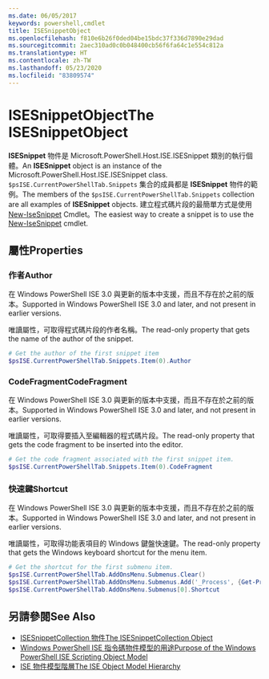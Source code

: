 ```yaml
---
ms.date: 06/05/2017
keywords: powershell,cmdlet
title: ISESnippetObject
ms.openlocfilehash: f810e6b26f0ded04be15bdc37f336d7890e29dad
ms.sourcegitcommit: 2aec310ad0c0b048400cb56f6fa64c1e554c812a
ms.translationtype: HT
ms.contentlocale: zh-TW
ms.lasthandoff: 05/23/2020
ms.locfileid: "83809574"
---
```

# <a name="the-isesnippetobject"></a><span data-ttu-id="5f9c7-103">ISESnippetObject</span><span class="sxs-lookup"><span data-stu-id="5f9c7-103">The ISESnippetObject</span></span>

<span data-ttu-id="5f9c7-104">**ISESnippet** 物件是 Microsoft.PowerShell.Host.ISE.ISESnippet 類別的執行個體。</span><span class="sxs-lookup"><span data-stu-id="5f9c7-104">An **ISESnippet** object is an instance of the Microsoft.PowerShell.Host.ISE.ISESnippet class.</span></span> <span data-ttu-id="5f9c7-105">`$psISE.CurrentPowerShellTab.Snippets` 集合的成員都是 **ISESnippet** 物件的範例。</span><span class="sxs-lookup"><span data-stu-id="5f9c7-105">The members of the `$psISE.CurrentPowerShellTab.Snippets` collection are all examples of **ISESnippet** objects.</span></span> <span data-ttu-id="5f9c7-106">建立程式碼片段的最簡單方式是使用 [New-IseSnippet](/powershell/module/ISE/New-IseSnippet) Cmdlet。</span><span class="sxs-lookup"><span data-stu-id="5f9c7-106">The easiest way to create a snippet is to use the [New-IseSnippet](/powershell/module/ISE/New-IseSnippet) cmdlet.</span></span>

## <a name="properties"></a><span data-ttu-id="5f9c7-107">屬性</span><span class="sxs-lookup"><span data-stu-id="5f9c7-107">Properties</span></span>

### <a name="author"></a><span data-ttu-id="5f9c7-108">作者</span><span class="sxs-lookup"><span data-stu-id="5f9c7-108">Author</span></span>

<span data-ttu-id="5f9c7-109">在 Windows PowerShell ISE 3.0 與更新的版本中支援，而且不存在於之前的版本。</span><span class="sxs-lookup"><span data-stu-id="5f9c7-109">Supported in Windows PowerShell ISE 3.0 and later, and not present in earlier versions.</span></span>

<span data-ttu-id="5f9c7-110">唯讀屬性，可取得程式碼片段的作者名稱。</span><span class="sxs-lookup"><span data-stu-id="5f9c7-110">The read-only property that gets the name of the author of the snippet.</span></span>

```powershell
# Get the author of the first snippet item
$psISE.CurrentPowerShellTab.Snippets.Item(0).Author
```

### <a name="codefragment"></a><span data-ttu-id="5f9c7-111">CodeFragment</span><span class="sxs-lookup"><span data-stu-id="5f9c7-111">CodeFragment</span></span>

<span data-ttu-id="5f9c7-112">在 Windows PowerShell ISE 3.0 與更新的版本中支援，而且不存在於之前的版本。</span><span class="sxs-lookup"><span data-stu-id="5f9c7-112">Supported in Windows PowerShell ISE 3.0 and later, and not present in earlier versions.</span></span>

<span data-ttu-id="5f9c7-113">唯讀屬性，可取得要插入至編輯器的程式碼片段。</span><span class="sxs-lookup"><span data-stu-id="5f9c7-113">The read-only property that gets the code fragment to be inserted into the editor.</span></span>

```powershell
# Get the code fragment associated with the first snippet item.
$psISE.CurrentPowerShellTab.Snippets.Item(0).CodeFragment
```

### <a name="shortcut"></a><span data-ttu-id="5f9c7-114">快速鍵</span><span class="sxs-lookup"><span data-stu-id="5f9c7-114">Shortcut</span></span>

<span data-ttu-id="5f9c7-115">在 Windows PowerShell ISE 3.0 與更新的版本中支援，而且不存在於之前的版本。</span><span class="sxs-lookup"><span data-stu-id="5f9c7-115">Supported in Windows PowerShell ISE 3.0 and later, and not present in earlier versions.</span></span>

<span data-ttu-id="5f9c7-116">唯讀屬性，可取得功能表項目的 Windows 鍵盤快速鍵。</span><span class="sxs-lookup"><span data-stu-id="5f9c7-116">The read-only property that gets the Windows keyboard shortcut for the menu item.</span></span>

```powershell
# Get the shortcut for the first submenu item.
$psISE.CurrentPowerShellTab.AddOnsMenu.Submenus.Clear()
$psISE.CurrentPowerShellTab.AddOnsMenu.Submenus.Add('_Process', {Get-Process}, 'Alt+P')
$psISE.CurrentPowerShellTab.AddOnsMenu.Submenus[0].Shortcut
```

## <a name="see-also"></a><span data-ttu-id="5f9c7-117">另請參閱</span><span class="sxs-lookup"><span data-stu-id="5f9c7-117">See Also</span></span>

- [<span data-ttu-id="5f9c7-118">ISESnippetCollection 物件</span><span class="sxs-lookup"><span data-stu-id="5f9c7-118">The ISESnippetCollection Object</span></span>](The-ISESnippetCollection-Object.md)
- [<span data-ttu-id="5f9c7-119">Windows PowerShell ISE 指令碼物件模型的用途</span><span class="sxs-lookup"><span data-stu-id="5f9c7-119">Purpose of the Windows PowerShell ISE Scripting Object Model</span></span>](purpose-of-the-windows-powershell-ise-scripting-object-model.md)
- [<span data-ttu-id="5f9c7-120">ISE 物件模型階層</span><span class="sxs-lookup"><span data-stu-id="5f9c7-120">The ISE Object Model Hierarchy</span></span>](The-ISE-Object-Model-Hierarchy.md)
